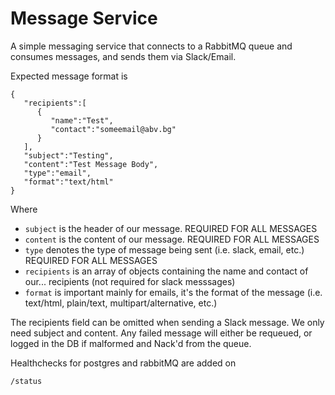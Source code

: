 # Message Service

A simple messaging service that connects to a RabbitMQ queue and consumes messages, and sends them via Slack/Email.

Expected message format is

```
{
   "recipients":[
      {
         "name":"Test",
         "contact":"someemail@abv.bg"
      }
   ],
   "subject":"Testing",
   "content":"Test Message Body",
   "type":"email",
   "format":"text/html"
}
```
Where 
   - ```subject``` is the header of our message. REQUIRED FOR ALL MESSAGES
   - ```content``` is the content of our message. REQUIRED FOR ALL MESSAGES
   - ```type``` denotes the type of message being sent (i.e. slack, email, etc.) REQUIRED FOR ALL MESSAGES
   - ```recipients``` is an array of objects containing the name and contact of our... recipients (not required for slack messsages)
   - ```format``` is important mainly for emails, it's the format of the message (i.e. text/html, plain/text, multipart/alternative, etc.)

The recipients field can be omitted when sending a Slack message. We only need subject and content.
Any failed message will either be requeued, or logged in the DB if malformed and Nack'd from the queue.

Healthchecks for postgres and rabbitMQ are added on
```
/status
```
